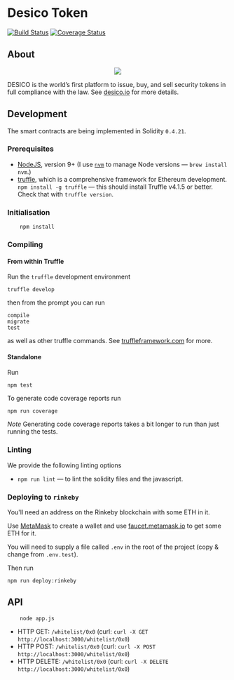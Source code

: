 # Desico Token

[![Build Status](https://travis-ci.org/Desico/desico-token-crowdsale.svg?branch=master)](https://travis-ci.org/Desico/desico-token-crowdsale)
[![Coverage Status](https://coveralls.io/repos/github/Desico/desico-token-crowdsale/badge.svg?branch=master)](https://coveralls.io/github/Desico/desico-token-crowdsale?branch=master)

## About

<p align="center">
  <img src="https://www.desico.io/images/logo.png">
</p>

DESICO is the world’s first platform to issue, buy, and sell security tokens in full compliance with the law. See [desico.io](https://www.desico.io) for more details.

## Development

The smart contracts are being implemented in Solidity `0.4.21`.

### Prerequisites

* [NodeJS](htps://nodejs.org), version 9+ (I use [`nvm`](https://github.com/creationix/nvm) to manage Node versions — `brew install nvm`.)
* [truffle](http://truffleframework.com/), which is a comprehensive framework for Ethereum development. `npm install -g truffle` — this should install Truffle v4.1.5 or better.  Check that with `truffle version`.


### Initialisation

        npm install

### Compiling

#### From within Truffle

Run the `truffle` development environment

    truffle develop

then from the prompt you can run

    compile
    migrate
    test

as well as other truffle commands. See [truffleframework.com](http://truffleframework.com) for more.

#### Standalone

Run

    npm test

To generate code coverage reports run

    npm run coverage

*Note* Generating code coverage reports takes a bit longer to run than just running the tests.

### Linting

We provide the following linting options

* `npm run lint` — to lint the solidity files and the javascript.

### Deploying to `rinkeby`

You'll need an address on the Rinkeby blockchain with some ETH in it.

Use [MetaMask](https://metamask.io) to create a wallet and use [faucet.metamask.io](https://faucet.metamask.io/) to get some ETH for it.

You will need to supply a file called `.env` in the root of the project (copy & change from `.env.test`).

Then run

    npm run deploy:rinkeby


## API

        node app.js
        

  - HTTP GET: `/whitelist/0x0` (curl: `curl -X GET http://localhost:3000/whitelist/0x0`)
  - HTTP POST: `/whitelist/0x0` (curl: `curl -X POST http://localhost:3000/whitelist/0x0`)
  - HTTP DELETE: `/whitelist/0x0` (curl: `curl -X DELETE http://localhost:3000/whitelist/0x0`)